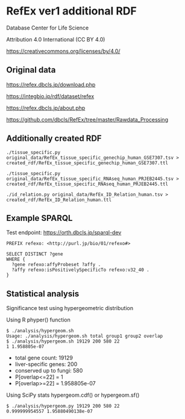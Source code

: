 # RefEx ver1 additional RDF

Database Center for Life Science

Attribution 4.0 International (CC BY 4.0)

https://creativecommons.org/licenses/by/4.0/

## Original data

https://refex.dbcls.jp/download.php

https://integbio.jp/rdf/dataset/refex

https://refex.dbcls.jp/about.php

https://github.com/dbcls/RefEx/tree/master/Rawdata_Processing

## Additionally created RDF

```
./tissue_specific.py original_data/RefEx_tissue_specific_genechip_human_GSE7307.tsv > created_rdf/RefEx_tissue_specific_genechip_human_GSE7307.ttl
```

```
./tissue_specific.py original_data/RefEx_tissue_specific_RNAseq_human_PRJEB2445.tsv > created_rdf/RefEx_tissue_specific_RNAseq_human_PRJEB2445.ttl 
```

```
./id_relation.py original_data/RefEx_ID_Relation_human.tsv > created_rdf/RefEx_ID_Relation_human.ttl
```

## Example SPARQL

Test endpoint: 
https://orth.dbcls.jp/sparql-dev

```
PREFIX refexo: <http://purl.jp/bio/01/refexo#>

SELECT DISTINCT ?gene
WHERE {
  ?gene refexo:affyProbeset ?affy .
  ?affy refexo:isPositivelySpecificTo refexo:v32_40 .
}
```

## Statistical analysis

Significance test using hypergeometric distribution

Using R phyper() function
```
$ ./analysis/hypergeom.sh
Usage: ./analysis/hypergeom.sh total group1 group2 overlap
$ ./analysis/hypergeom.sh 19129 200 580 22
1 1.958805e-07
```
* total gene count: 19129
* liver-specific genes: 200
* conserved up to fungi: 580
* P[overlap<=22] = 1
* P[overlap>=22] = 1.958805e-07

Using SciPy stats hypergeom.cdf() or hypergeom.sf()
```
$ ./analysis/hypergeom.py 19129 200 580 22
0.999999954557 1.95880490138e-07
```
